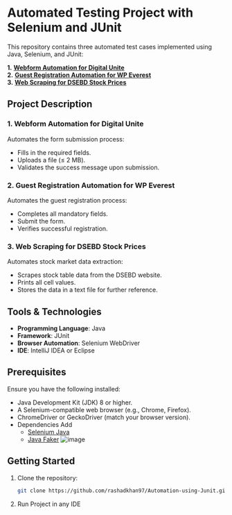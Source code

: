 # Automated Testing Project with Selenium and JUnit

This repository contains three automated test cases implemented using Java, Selenium, and JUnit:

**1.** [**Webform Automation for Digital Unite**](https://www.digitalunite.com/practice-webform-learners)<br>
**2.** [**Guest Registration Automation for WP Everest**](https://demo.wpeverest.com/user-registration/guest-registration-form/)<br>
**3.** [**Web Scraping for DSEBD Stock Prices**](https://dsebd.org/latest_share_price_scroll_by_value.php)

## Project Description

### 1. Webform Automation for Digital Unite
Automates the form submission process:
- Fills in the required fields.
- Uploads a file (≤ 2 MB).
- Validates the success message upon submission.

### 2. Guest Registration Automation for WP Everest
Automates the guest registration process:
- Completes all mandatory fields.
- Submit the form.
- Verifies successful registration.

### 3. Web Scraping for DSEBD Stock Prices
Automates stock market data extraction:
- Scrapes stock table data from the DSEBD website.
- Prints all cell values.
- Stores the data in a text file for further reference.

## Tools & Technologies
- **Programming Language**: Java
- **Framework**: JUnit
- **Browser Automation**: Selenium WebDriver
- **IDE**: IntelliJ IDEA or Eclipse

## Prerequisites
Ensure you have the following installed:
- Java Development Kit (JDK) 8 or higher.
- A Selenium-compatible web browser (e.g., Chrome, Firefox).
- ChromeDriver or GeckoDriver (match your browser version).
- Dependencies Add
     - [Selenium Java](https://mvnrepository.com/artifact/org.seleniumhq.selenium/selenium-java/4.27.0)
     - [Java Faker](https://mvnrepository.com/artifact/com.github.javafaker/javafaker/1.0.2)
    ![image](https://github.com/user-attachments/assets/09e6ac24-be1c-4f25-b429-95190e992269)

## Getting Started
1. Clone the repository:
   ```bash
   git clone https://github.com/rashadkhan97/Automation-using-Junit.git

2. Run Project in any IDE

